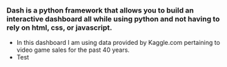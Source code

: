 ### Dash is a python framework that allows you to build an interactive dashboard all while using python and not having to rely on html, css, or javascript.
* In this dashboard I am using data provided by Kaggle.com pertaining to video game sales for the past 40 years.
* Test
